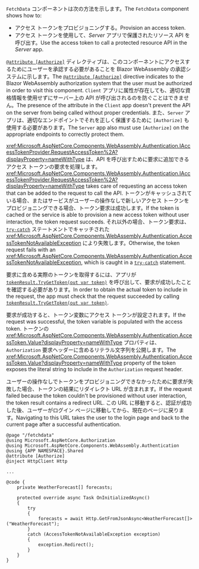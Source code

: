 <span data-ttu-id="7fe59-101">`FetchData` コンポーネントは次の方法を示します。</span><span class="sxs-lookup"><span data-stu-id="7fe59-101">The `FetchData` component shows how to:</span></span>

* <span data-ttu-id="7fe59-102">アクセス トークンをプロビジョニングする。</span><span class="sxs-lookup"><span data-stu-id="7fe59-102">Provision an access token.</span></span>
* <span data-ttu-id="7fe59-103">アクセス トークンを使用して、*Server* アプリで保護されたリソース API を呼び出す。</span><span class="sxs-lookup"><span data-stu-id="7fe59-103">Use the access token to call a protected resource API in the *Server* app.</span></span>

<span data-ttu-id="7fe59-104">[`@attribute [Authorize]`](xref:mvc/views/razor#attribute) ディレクティブは、このコンポーネントにアクセスするためにユーザーを承認する必要があることを Blazor WebAssembly の承認システムに示します。</span><span class="sxs-lookup"><span data-stu-id="7fe59-104">The [`@attribute [Authorize]`](xref:mvc/views/razor#attribute) directive indicates to the Blazor WebAssembly authorization system that the user must be authorized in order to visit this component.</span></span> <span data-ttu-id="7fe59-105">`Client` アプリに属性が存在しても、適切な資格情報を使用せずにサーバー上の API が呼び出されるのを防ぐことはできません。</span><span class="sxs-lookup"><span data-stu-id="7fe59-105">The presence of the attribute in the `Client` app doesn't prevent the API on the server from being called without proper credentials.</span></span> <span data-ttu-id="7fe59-106">また、`Server` アプリは、適切なエンドポイントでそれを正しく保護するために `[Authorize]` も使用する必要があります。</span><span class="sxs-lookup"><span data-stu-id="7fe59-106">The `Server` app also must use `[Authorize]` on the appropriate endpoints to correctly protect them.</span></span>

<span data-ttu-id="7fe59-107"><xref:Microsoft.AspNetCore.Components.WebAssembly.Authentication.IAccessTokenProvider.RequestAccessToken%2A?displayProperty=nameWithType> は、API を呼び出すために要求に追加できるアクセス トークンの要求を処理します。</span><span class="sxs-lookup"><span data-stu-id="7fe59-107"><xref:Microsoft.AspNetCore.Components.WebAssembly.Authentication.IAccessTokenProvider.RequestAccessToken%2A?displayProperty=nameWithType> takes care of requesting an access token that can be added to the request to call the API.</span></span> <span data-ttu-id="7fe59-108">トークンがキャッシュされている場合、またはサービスがユーザーの操作なしで新しいアクセス トークンをプロビジョニングできる場合、トークン要求は成功します。</span><span class="sxs-lookup"><span data-stu-id="7fe59-108">If the token is cached or the service is able to provision a new access token without user interaction, the token request succeeds.</span></span> <span data-ttu-id="7fe59-109">それ以外の場合、トークン要求は、[`try-catch`](/dotnet/csharp/language-reference/keywords/try-catch) ステートメントでキャッチされた <xref:Microsoft.AspNetCore.Components.WebAssembly.Authentication.AccessTokenNotAvailableException> により失敗します。</span><span class="sxs-lookup"><span data-stu-id="7fe59-109">Otherwise, the token request fails with an <xref:Microsoft.AspNetCore.Components.WebAssembly.Authentication.AccessTokenNotAvailableException>, which is caught in a [`try-catch`](/dotnet/csharp/language-reference/keywords/try-catch) statement.</span></span>

<span data-ttu-id="7fe59-110">要求に含める実際のトークンを取得するには、アプリが [`tokenResult.TryGetToken(out var token)`](xref:Microsoft.AspNetCore.Components.WebAssembly.Authentication.AccessTokenResult.TryGetToken%2A) を呼び出して、要求が成功したことを確認する必要があります。</span><span class="sxs-lookup"><span data-stu-id="7fe59-110">In order to obtain the actual token to include in the request, the app must check that the request succeeded by calling [`tokenResult.TryGetToken(out var token)`](xref:Microsoft.AspNetCore.Components.WebAssembly.Authentication.AccessTokenResult.TryGetToken%2A).</span></span>

<span data-ttu-id="7fe59-111">要求が成功すると、トークン変数にアクセス トークンが設定されます。</span><span class="sxs-lookup"><span data-stu-id="7fe59-111">If the request was successful, the token variable is populated with the access token.</span></span> <span data-ttu-id="7fe59-112">トークンの <xref:Microsoft.AspNetCore.Components.WebAssembly.Authentication.AccessToken.Value?displayProperty=nameWithType> プロパティは、`Authorization` 要求ヘッダーに含めるリテラル文字列を公開します。</span><span class="sxs-lookup"><span data-stu-id="7fe59-112">The <xref:Microsoft.AspNetCore.Components.WebAssembly.Authentication.AccessToken.Value?displayProperty=nameWithType> property of the token exposes the literal string to include in the `Authorization` request header.</span></span>

<span data-ttu-id="7fe59-113">ユーザーの操作なしでトークンをプロビジョニングできなかったために要求が失敗した場合、トークンの結果にリダイレクト URL が含まれます。</span><span class="sxs-lookup"><span data-stu-id="7fe59-113">If the request failed because the token couldn't be provisioned without user interaction, the token result contains a redirect URL.</span></span> <span data-ttu-id="7fe59-114">この URL に移動すると、認証が成功した後、ユーザーがログイン ページに移動してから、現在のページに戻ります。</span><span class="sxs-lookup"><span data-stu-id="7fe59-114">Navigating to this URL takes the user to the login page and back to the current page after a successful authentication.</span></span>

```razor
@page "/fetchdata"
@using Microsoft.AspNetCore.Authorization
@using Microsoft.AspNetCore.Components.WebAssembly.Authentication
@using {APP NAMESPACE}.Shared
@attribute [Authorize]
@inject HttpClient Http

...

@code {
    private WeatherForecast[] forecasts;

    protected override async Task OnInitializedAsync()
    {
        try
        {
            forecasts = await Http.GetFromJsonAsync<WeatherForecast[]>("WeatherForecast");
        }
        catch (AccessTokenNotAvailableException exception)
        {
            exception.Redirect();
        }
    }
}
```
